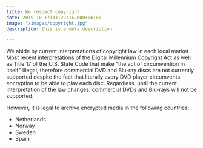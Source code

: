 ```yaml
---
title: We respect copyright
date: 2019-10-17T11:22:16.000+06:00
image: "/images/copyright.jpg"
description: this is a meta description

---
```

We abide by current interpretations of copyright law in each local market. Most recent interpretations of the Digital Millennium Copyright Act as well as Title 17 of the U.S. State Code that make "the act of circumvention in itself" illegal, therefore commercial DVD and Blu-ray discs are not currently supported despite the fact that literally every DVD player circumvents encryption to be able to play each disc. Regardless, until the current interpretation of the law changes, commercial DVDs and Blu-rays will not be supported.

However, it is legal to archive encrypted media in the following countries:

* Netherlands
* Norway
* Sweden
* Spain